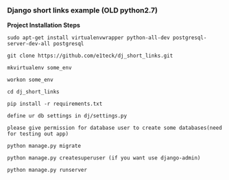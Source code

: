 ### Django short links example (OLD python2.7)


**Project Installation Steps**

```
sudo apt-get install virtualenvwrapper python-all-dev postgresql-server-dev-all postgresql

git clone https://github.com/e1teck/dj_short_links.git

mkvirtualenv some_env

workon some_env

cd dj_short_links

pip install -r requirements.txt

define ur db settings in dj/settings.py

please give permission for database user to create some databases(need for testing out app)

python manage.py migrate

python manage.py createsuperuser (if you want use django-admin)

python manage.py runserver
```
